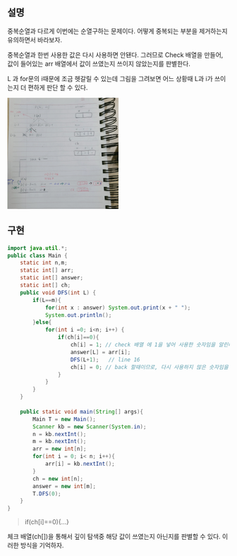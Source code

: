 ## 설명

중복순열과 다르게 이번에는 순열구하는 문제이다. 어떻게 중복되는 부분을 제거하는지 유의하면서 바라보자.

중복순열과 한번 사용한 값은 다시 사용하면 안됀다. 그러므로 Check 배열을 만들어, 값이 들어있는 arr 배열에서 값이 쓰였는지 쓰이지 않았는지를 판별한다.

L 과 for문의 i때문에 조금 헷갈릴 수 있는데 그림을 그려보면 어느 상황때 L과 i가 쓰이는지 더 편하게 판단 할 수 있다.

<img src ="https://github.com/steadykyu/TIL/blob/master/Algorithm/%EC%9E%90%EB%B0%94%EC%95%8C%EA%B3%A0%EB%A6%AC%EC%A6%98_%EC%9D%B8%ED%94%84%EB%9F%B0/8.utilize_DFS_BFS/img/8_6_1.jpg" width="50%" height="50%">

## 구현
```java
import java.util.*;
public class Main {
    static int n,m;
    static int[] arr;
    static int[] answer;
    static int[] ch;
    public void DFS(int L) {
        if(L==m){
            for(int x : answer) System.out.print(x + " ");
            System.out.println();
        }else{
            for(int i =0; i<n; i++) {
                if(ch[i]==0){
                    ch[i] = 1; // check 배열 에 1을 넣어 사용한 숫자임을 알린다.
                    answer[L] = arr[i];
                    DFS(L+1);   // line 16
                    ch[i] = 0; // back 할때이므로, 다시 사용하지 않은 숫자임을 알린다.
                }
            }
        }
    }

    public static void main(String[] args){
        Main T = new Main();
        Scanner kb = new Scanner(System.in);
        n = kb.nextInt();
        m = kb.nextInt();
        arr = new int[n];
        for(int i = 0; i< n; i++){
            arr[i] = kb.nextInt();
        }
        ch = new int[n];
        answer = new int[m];
        T.DFS(0);
    }
}
```
> if(ch[i]==0){...}

체크 배열(ch[])을 통해서 깊이 탐색중 해당 값이 쓰였는지 아닌지를 판별할 수 있다. 이러한 방식을 기억하자.